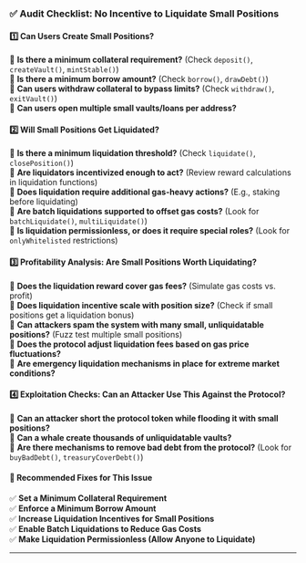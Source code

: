 ### **✅ Audit Checklist: No Incentive to Liquidate Small Positions**

#### **1️⃣ Can Users Create Small Positions?**  
🔲 **Is there a minimum collateral requirement?** (Check `deposit()`, `createVault()`, `mintStable()`)  
🔲 **Is there a minimum borrow amount?** (Check `borrow()`, `drawDebt()`)  
🔲 **Can users withdraw collateral to bypass limits?** (Check `withdraw()`, `exitVault()`)  
🔲 **Can users open multiple small vaults/loans per address?**  

#### **2️⃣ Will Small Positions Get Liquidated?**  
🔲 **Is there a minimum liquidation threshold?** (Check `liquidate()`, `closePosition()`)  
🔲 **Are liquidators incentivized enough to act?** (Review reward calculations in liquidation functions)  
🔲 **Does liquidation require additional gas-heavy actions?** (E.g., staking before liquidating)  
🔲 **Are batch liquidations supported to offset gas costs?** (Look for `batchLiquidate()`, `multiLiquidate()`)  
🔲 **Is liquidation permissionless, or does it require special roles?** (Look for `onlyWhitelisted` restrictions)  

#### **3️⃣ Profitability Analysis: Are Small Positions Worth Liquidating?**  
🔲 **Does the liquidation reward cover gas fees?** (Simulate gas costs vs. profit)  
🔲 **Does liquidation incentive scale with position size?** (Check if small positions get a liquidation bonus)  
🔲 **Can attackers spam the system with many small, unliquidatable positions?** (Fuzz test multiple small positions)  
🔲 **Does the protocol adjust liquidation fees based on gas price fluctuations?**  
🔲 **Are emergency liquidation mechanisms in place for extreme market conditions?**  

#### **4️⃣ Exploitation Checks: Can an Attacker Use This Against the Protocol?**  
🔲 **Can an attacker short the protocol token while flooding it with small positions?**  
🔲 **Can a whale create thousands of unliquidatable vaults?**  
🔲 **Are there mechanisms to remove bad debt from the protocol?** (Look for `buyBadDebt()`, `treasuryCoverDebt()`)  

#### **📌 Recommended Fixes for This Issue**  
✅ **Set a Minimum Collateral Requirement**  
✅ **Enforce a Minimum Borrow Amount**  
✅ **Increase Liquidation Incentives for Small Positions**  
✅ **Enable Batch Liquidations to Reduce Gas Costs**  
✅ **Make Liquidation Permissionless (Allow Anyone to Liquidate)**  

---